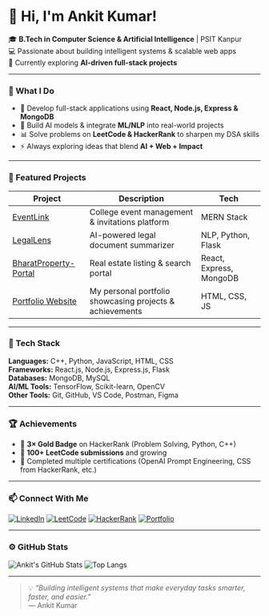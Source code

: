 # 👋 Hi, I'm Ankit Kumar!

🎓 **B.Tech in Computer Science & Artificial Intelligence** | PSIT Kanpur  
💻 Passionate about building intelligent systems & scalable web apps  
🚀 Currently exploring **AI-driven full-stack projects**  

---

### 🧠 What I Do
- 🧩 Develop full-stack applications using **React, Node.js, Express & MongoDB**
- 🤖 Build AI models & integrate **ML/NLP** into real-world projects  
- 📊 Solve problems on **LeetCode & HackerRank** to sharpen my DSA skills  
- ⚡ Always exploring ideas that blend **AI + Web + Impact**

---

### 💼 Featured Projects
| Project | Description | Tech |
|----------|--------------|------|
| [EventLink](https://github.com/Ankitkumar06102005/EventLink) | College event management & invitations platform | MERN Stack |
| [LegalLens](https://github.com/Ankitkumar06102005/legallens) | AI-powered legal document summarizer | NLP, Python, Flask |
| [BharatProperty-Portal](https://github.com/Ankitkumar06102005/bharatproperty-portal) | Real estate listing & search portal | React, Express, MongoDB |
| [Portfolio Website](https://github.com/Ankitkumar06102005/portfolio2) | My personal portfolio showcasing projects & achievements | HTML, CSS, JS |

---

### 🧰 Tech Stack
**Languages:** C++, Python, JavaScript, HTML, CSS  
**Frameworks:** React.js, Node.js, Express.js, Flask  
**Databases:** MongoDB, MySQL  
**AI/ML Tools:** TensorFlow, Scikit-learn, OpenCV  
**Other Tools:** Git, GitHub, VS Code, Postman, Figma  

---

### 🏆 Achievements
- 🥇 **3× Gold Badge** on HackerRank (Problem Solving, Python, C++)  
- 💪 **100+ LeetCode submissions** and growing  
- 🧠 Completed multiple certifications (OpenAI Prompt Engineering, CSS from HackerRank, etc.)  

---

### 📫 Connect With Me
[![LinkedIn](https://img.shields.io/badge/LinkedIn-0077B5?style=for-the-badge&logo=linkedin&logoColor=white)](https://www.linkedin.com/in/ankit-kumar-84550725b/)
[![LeetCode](https://img.shields.io/badge/LeetCode-FFA116?style=for-the-badge&logo=leetcode&logoColor=white)](https://leetcode.com/u/1V3cbAf8Gy/)
[![HackerRank](https://img.shields.io/badge/HackerRank-2EC866?style=for-the-badge&logo=hackerrank&logoColor=white)](https://www.hackerrank.com/profile/Ankitkumar0610)
[![Portfolio](https://img.shields.io/badge/Portfolio-000000?style=for-the-badge&logo=vercel&logoColor=white)](https://your-portfolio-link-here.vercel.app/)

---

### ⚙️ GitHub Stats
![Ankit's GitHub Stats](https://github-readme-stats.vercel.app/api?username=Ankitkumar06102005&show_icons=true&theme=tokyonight)
![Top Langs](https://github-readme-stats.vercel.app/api/top-langs/?username=Ankitkumar06102005&layout=compact&theme=tokyonight)

---

> 💡 *“Building intelligent systems that make everyday tasks smarter, faster, and easier.”*  
> — Ankit Kumar
